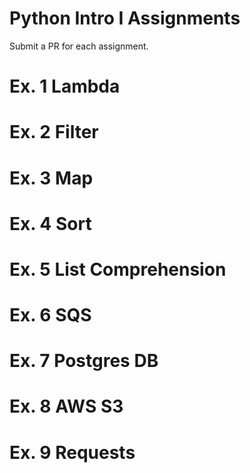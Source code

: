 # Python Intro I Assignments
Submit a PR for each assignment.

# Ex. 1 Lambda

# Ex. 2 Filter

# Ex. 3 Map

# Ex. 4 Sort

# Ex. 5 List Comprehension

# Ex. 6 SQS

# Ex. 7 Postgres DB

# Ex. 8 AWS S3

# Ex. 9 Requests
